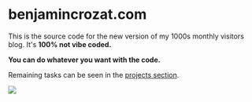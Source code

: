 # benjamincrozat.com

This is the source code for the new version of my 1000s monthly visitors blog. It's **100% not vibe coded.**

**You can do whatever you want with the code.**

Remaining tasks can be seen in the [projects section](https://github.com/users/benjamincrozat/projects).

![](https://github.com/user-attachments/assets/36a6b0ce-ba06-46ce-a26f-6fd4e4122156)

